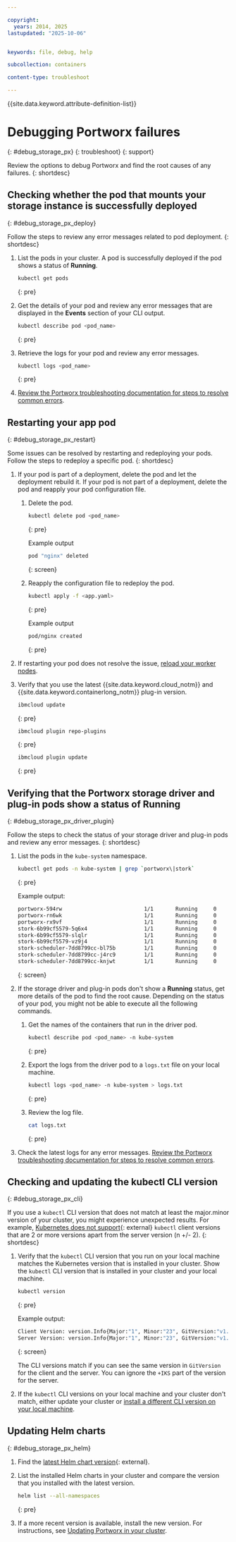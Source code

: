 ```yaml
---

copyright: 
  years: 2014, 2025
lastupdated: "2025-10-06"


keywords: file, debug, help

subcollection: containers

content-type: troubleshoot

---
```


{{site.data.keyword.attribute-definition-list}}





# Debugging Portworx failures
{: #debug_storage_px}
{: troubleshoot}
{: support}

Review the options to debug Portworx and find the root causes of any failures.
{: shortdesc}

## Checking whether the pod that mounts your storage instance is successfully deployed
{: #debug_storage_px_deploy}

Follow the steps to review any error messages related to pod deployment.
{: shortdesc}

1. List the pods in your cluster. A pod is successfully deployed if the pod shows a status of **Running**.

    ```sh
    kubectl get pods
    ```
    {: pre}

1. Get the details of your pod and review any error messages that are displayed in the **Events** section of your CLI output.

    ```sh
    kubectl describe pod <pod_name>
    ```
    {: pre}

1. Retrieve the logs for your pod and review any error messages.

    ```sh
    kubectl logs <pod_name>
    ```
    {: pre}
    

1. [Review the Portworx troubleshooting documentation for steps to resolve common errors](/docs/containers?topic=containers-cs_sitemap#sitemap_portworx_storage).  

## Restarting your app pod
{: #debug_storage_px_restart}

Some issues can be resolved by restarting and redeploying your pods. Follow the steps to redeploy a specific pod.
{: shortdesc}

1. If your pod is part of a deployment, delete the pod and let the deployment rebuild it. If your pod is not part of a deployment, delete the pod and reapply your pod configuration file.
    1. Delete the pod.
        ```sh
        kubectl delete pod <pod_name>
        ```
        {: pre}

        Example output
        ```sh
        pod "nginx" deleted
        ```
        {: screen}

    2. Reapply the configuration file to redeploy the pod.
        ```sh
        kubectl apply -f <app.yaml>
        ```
        {: pre}

        Example output
        ```sh
        pod/nginx created
        ```
        {: pre}

1. If restarting your pod does not resolve the issue, [reload your worker nodes](/docs/containers?topic=containers-kubernetes-service-cli#cs_worker_reload).

1. Verify that you use the latest {{site.data.keyword.cloud_notm}} and {{site.data.keyword.containerlong_notm}} plug-in version.

    ```sh
    ibmcloud update
    ```
    {: pre}

    ```sh
    ibmcloud plugin repo-plugins
    ```
    {: pre}

    ```sh
    ibmcloud plugin update
    ```
    {: pre}
    

## Verifying that the Portworx storage driver and plug-in pods show a status of **Running**
{: #debug_storage_px_driver_plugin}

Follow the steps to check the status of your storage driver and plug-in pods and review any error messages.
{: shortdesc}

1. List the pods in the `kube-system` namespace.
    ```sh
    kubectl get pods -n kube-system | grep `portworx\|stork` 
    ```
    {: pre}

    Example output:
    ```txt
    portworx-594rw                          1/1       Running     0          20h
    portworx-rn6wk                          1/1       Running     0          20h
    portworx-rx9vf                          1/1       Running     0          20h
    stork-6b99cf5579-5q6x4                  1/1       Running     0          20h
    stork-6b99cf5579-slqlr                  1/1       Running     0          20h
    stork-6b99cf5579-vz9j4                  1/1       Running     0          20h
    stork-scheduler-7dd8799cc-bl75b         1/1       Running     0          20h
    stork-scheduler-7dd8799cc-j4rc9         1/1       Running     0          20h
    stork-scheduler-7dd8799cc-knjwt         1/1       Running     0          20h
    ```
    {: screen}

1. If the storage driver and plug-in pods don't show a **Running** status, get more details of the pod to find the root cause. Depending on the status of your pod, you might not be able to execute all the following commands.
    1. Get the names of the containers that run in the driver pod.
        ```sh
        kubectl describe pod <pod_name> -n kube-system 
        ```
        {: pre}

    2. Export the logs from the driver pod to a `logs.txt` file on your local machine. 
        ```sh
        kubectl logs <pod_name> -n kube-system > logs.txt
        ```
        {: pre}

    3. Review the log file.
        ```sh
        cat logs.txt
        ```
        {: pre} 

1. Check the latest logs for any error messages. [Review the Portworx troubleshooting documentation for steps to resolve common errors](/docs/containers?topic=containers-cs_sitemap#sitemap_portworx_storage).

## Checking and updating the kubectl CLI version
{: #debug_storage_px_cli}

If you use a `kubectl` CLI version that does not match at least the major.minor version of your cluster, you might experience unexpected results. For example, [Kubernetes does not support](https://kubernetes.io/releases/version-skew-policy/){: external} `kubectl` client versions that are 2 or more versions apart from the server version (n +/- 2).
{: shortdesc}

1. Verify that the `kubectl` CLI version that you run on your local machine matches the Kubernetes version that is installed in your cluster. Show the `kubectl` CLI version that is installed in your cluster and your local machine.
    ```sh
    kubectl version
    ```
    {: pre}

    Example output:
    ```sh
    Client Version: version.Info{Major:"1", Minor:"23", GitVersion:"v1.33", GitCommit:"641856db18352033a0d96dbc99153fa3b27298e5", GitTreeState:"clean", BuildDate:"2019-03-25T15:53:57Z", GoVersion:"go1.12.1", Compiler:"gc", Platform:"darwin/amd64"}
    Server Version: version.Info{Major:"1", Minor:"23", GitVersion:"v1.33+IKS", GitCommit:"e15454c2216a73b59e9a059fd2def4e6712a7cf0", GitTreeState:"clean", BuildDate:"2019-04-01T10:08:07Z", GoVersion:"go1.11.5", Compiler:"gc", Platform:"linux/amd64"}
    ```   
    {: screen}

    The CLI versions match if you can see the same version in `GitVersion` for the client and the server. You can ignore the `+IKS` part of the version for the server.

2. If the `kubectl` CLI versions on your local machine and your cluster don't match, either update your cluster or [install a different CLI version on your local machine](/docs/containers?topic=containers-cli-install).

## Updating Helm charts
{: #debug_storage_px_helm}

1. Find the [latest Helm chart version](https://github.com/IBM/charts/tree/master/community/portworx){: external}.

2. List the installed Helm charts in your cluster and compare the version that you installed with the latest version.

    ```sh
    helm list --all-namespaces
    ```
    {: pre}


3. If a more recent version is available, install the new version. For instructions, see [Updating Portworx in your cluster](/docs/containers?topic=containers-storage_portworx_update).
